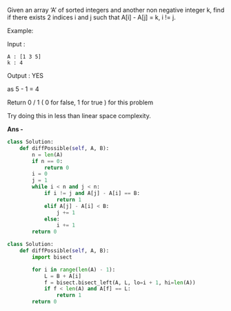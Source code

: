 Given an array ‘A’ of sorted integers and another non negative integer k, find if there exists 2 indices i and j such that A\[i\] - A\[j\] = k, i != j.

Example:

Input :

```
A : [1 3 5] 
k : 4
```

Output : YES

as 5 - 1 = 4

Return 0 / 1 ( 0 for false, 1 for true ) for this problem

Try doing this in less than linear space complexity.

<b> Ans - </b>

```python
class Solution:
    def diffPossible(self, A, B):
        n = len(A)
        if n == 0:
            return 0
        i = 0
        j = 1
        while i < n and j < n:
            if i != j and A[j] - A[i] == B:
                return 1
            elif A[j] - A[i] < B:
                j += 1
            else:
                i += 1
        return 0
```

```python
class Solution:
    def diffPossible(self, A, B):
        import bisect

        for i in range(len(A) - 1):
            L = B + A[i]
            f = bisect.bisect_left(A, L, lo=i + 1, hi=len(A))
            if f < len(A) and A[f] == L:
                return 1
        return 0
```
